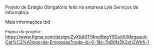 Projeto de Estágio Obrigatório feito na empresa Lyla Serviços de Informática

Mais informações tbd

Figma do projeto: https://www.figma.com/design/ZyXItA0Tf4md9pgY9GujiX/Megasult-Cat%C3%A1logo-de-Empresas?node-id=0-1&t=7pB0fs5K2oh2Whfi-1
